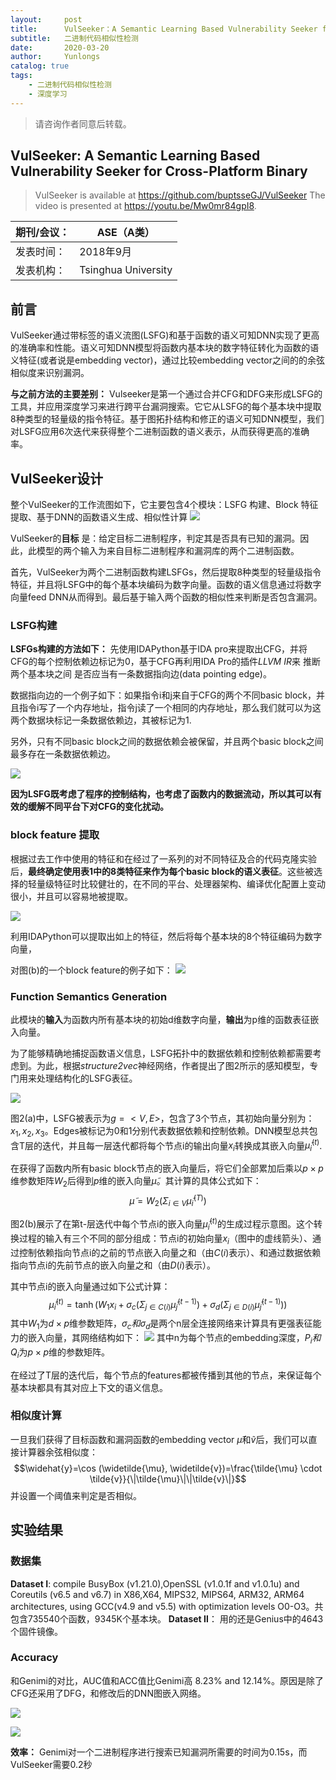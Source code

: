 ```yaml
---
layout:     post
title:      VulSeeker：A Semantic Learning Based Vulnerability Seeker for Cross-Platform Binary阅读笔记
subtitle:   二进制代码相似性检测
date:       2020-03-20
author:     Yunlongs
catalog: true
tags:
    - 二进制代码相似性检测
    - 深度学习
---
```


>请咨询作者同意后转载。

## VulSeeker: A Semantic Learning Based Vulnerability Seeker for Cross-Platform Binary

>VulSeeker is available at https://github.com/buptsseGJ/VulSeeker
The video is presented at https://youtu.be/Mw0mr84gpI8.

|期刊/会议： |ASE（A类）|
| ---|---|
|发表时间：|2018年9月|
|发表机构：| Tsinghua University|

## 前言
VulSeeker通过带标签的语义流图(LSFG)和基于函数的语义可知DNN实现了更高的准确率和性能。语义可知DNN模型将函数内基本块的数字特征转化为函数的语义特征(或者说是embedding vector)，通过比较embedding vector之间的的余弦相似度来识别漏洞。

**与之前方法的主要差别：** Vulseeker是第一个通过合并CFG和DFG来形成LSFG的工具，并应用深度学习来进行跨平台漏洞搜索。它它从LSFG的每个基本块中提取8种类型的轻量级的指令特征。基于图拓扑结构和修正的语义可知DNN模型，我们对LSFG应用6次迭代来获得整个二进制函数的语义表示，从而获得更高的准确率。

## VulSeeker设计
整个VulSeeker的工作流图如下，它主要包含4个模块：LSFG 构建、Block 特征提取、基于DNN的函数语义生成、相似性计算
![](https://yunlongs-1253041399.cos.ap-chengdu.myqcloud.com/image/Similary_Detection/34.png)

VulSeeker的**目标** 是：给定目标二进制程序，判定其是否具有已知的漏洞。因此，此模型的两个输入为来自目标二进制程序和漏洞库的两个二进制函数。

首先，VulSeeker为两个二进制函数构建LSFGs，然后提取8种类型的轻量级指令特征，并且将LSFG中的每个基本块编码为数字向量。函数的语义信息通过将数字向量feed DNN从而得到。最后基于输入两个函数的相似性来判断是否包含漏洞。

### LSFG构建

**LSFGs构建的方法如下：** 先使用IDAPython基于IDA pro来提取出CFG，并将CFG的每个控制依赖边标记为0，基于CFG再利用IDA Pro的插件*LLVM IR*来 推断两个基本块之间
是否应当有一条数据指向边(data pointing edge)。

数据指向边的一个例子如下：如果指令i和j来自于CFG的两个不同basic block，并且指令i写了一个内存地址，指令j读了一个相同的内存地址，那么我们就可以为这两个数据块标记一条数据依赖边，其被标记为1.

另外，只有不同basic block之间的数据依赖会被保留，并且两个basic block之间最多存在一条数据依赖边。

![](https://yunlongs-1253041399.cos.ap-chengdu.myqcloud.com/image/Similary_Detection/36.png)

**因为LSFG既考虑了程序的控制结构，也考虑了函数内的数据流动，所以其可以有效的缓解不同平台下对CFG的变化扰动。**


### block feature 提取
根据过去工作中使用的特征和在经过了一系列的对不同特征及合的代码克隆实验后，**最终确定使用表1中的8类特征来作为每个basic block的语义表征**。这些被选择的轻量级特征时比较健壮的，在不同的平台、处理器架构、编译优化配置上变动很小，并且可以容易地被提取。

![](https://yunlongs-1253041399.cos.ap-chengdu.myqcloud.com/image/Similary_Detection/35.png)

利用IDAPython可以提取出如上的特征，然后将每个基本块的8个特征编码为数字向量，

对图(b)的一个block feature的例子如下：
![](https://yunlongs-1253041399.cos.ap-chengdu.myqcloud.com/image/Similary_Detection/37.png)

### Function Semantics Generation
此模块的**输入**为函数内所有基本块的初始d维数字向量，**输出**为p维的函数表征嵌入向量。

为了能够精确地捕捉函数语义信息，LSFG拓扑中的数据依赖和控制依赖都需要考虑到。为此，根据*structure2vec*神经网络，作者提出了图2所示的感知模型，专门用来处理结构化的LSFG表征。

![](https://yunlongs-1253041399.cos.ap-chengdu.myqcloud.com/image/Similary_Detection/38.png)

图2(a)中，LSFG被表示为$g=<V,E>$，包含了3个节点，其初始向量分别为：$x_1,x_2,x_3$。Edges被标记为0和1分别代表数据依赖和控制依赖。DNN模型总共包含T层的迭代，并且每一层迭代都将每个节点i的输出向量$x_i$转换成其嵌入向量$\widetilde{\mu}_{i}^{(t)}$.

在获得了函数内所有basic block节点的嵌入向量后，将它们全部累加后乘以$p \times p$维参数矩阵$W_2$后得到$p$维的嵌入向量$\widetilde{\mu}$。其计算的具体公式如下：
$$\widetilde{\mu}=W_{2}\left(\Sigma_{i \in V} \widetilde{\mu}_{i}^{(T)}\right)$$

图2(b)展示了在第t-层迭代中每个节点i的嵌入向量$\widetilde{\mu}_{i}^{(t)}$的生成过程示意图。这个转换过程的输入有三个不同的部分组成：节点i的初始向量$x_i$（图中的虚线箭头）、通过控制依赖指向节点i的之前的节点嵌入向量之和（由$C(i)$表示）、和通过数据依赖指向节点i的先前节点的嵌入向量之和（由$D(i)$表示）。

其中节点i的嵌入向量通过如下公式计算：
$$\widetilde{\mu}_{i}^{(t)}=\tanh \left(W_{1} x_{i}+\sigma_{c}\left(\Sigma_{j \in C(i)} \widetilde{\mu}_{j}^{(t-1)}\right)+\sigma_{d}\left(\Sigma_{j \in D(i)} \widetilde{\mu}_{j}^{(t-1)}\right)\right)$$
其中$W_1$为$d \times p$维参数矩阵，$\sigma_c和\sigma_d$是两个n层全连接网络来计算具有更强表征能力的嵌入向量，其网络结构如下：
![](https://yunlongs-1253041399.cos.ap-chengdu.myqcloud.com/image/Similary_Detection/39.png)
其中n为每个节点的embedding深度，$P_i和Q_i$为$p \times p$维的参数矩阵。

在经过了T层的迭代后，每个节点的features都被传播到其他的节点，来保证每个基本块都具有其对应上下文的语义信息。

### 相似度计算
一旦我们获得了目标函数和漏洞函数的embedding vector $\widetilde{\mu}$和$\widetilde{v}$后，我们可以直接计算器余弦相似度：
$$\widehat{y}=\cos (\widetilde{\mu}, \widetilde{v})=\frac{\tilde{\mu} \cdot \tilde{v}}{\|\tilde{\mu}\|\|\tilde{v}\|}$$
并设置一个阈值来判定是否相似。

## 实验结果
### 数据集
**Dataset I**:  compile BusyBox (v1.21.0),OpenSSL (v1.0.1f and v1.0.1u) and Coreutils (v6.5 and v6.7) in X86,X64, MIPS32, MIPS64, ARM32, ARM64 architectures, using GCC(v4.9 and v5.5) with optimization levels O0-O3。共包含735540个函数，9345K个基本块。
**Dataset Ⅱ**： 用的还是Genius中的4643个固件镜像。

### Accuracy
和Genimi的对比，AUC值和ACC值比Genimi高 8.23% and 12.14%。原因是除了CFG还采用了DFG，和修改后的DNN图嵌入网络。

![](https://yunlongs-1253041399.cos.ap-chengdu.myqcloud.com/image/Similary_Detection/40.png)

![](https://yunlongs-1253041399.cos.ap-chengdu.myqcloud.com/image/Similary_Detection/41.png)

**效率：** Genimi对一个二进制程序进行搜索已知漏洞所需要的时间为0.15s，而VulSeeker需要0.2秒